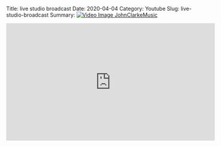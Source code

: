 Title: live studio broadcast
Date: 2020-04-04
Category: Youtube
Slug: live-studio-broadcast
Summary: <a href="/live-studio-broadcast.html/"><img src="https://i.ytimg.com/vi/QRmOHAAm7Mc/hqdefault.jpg" alt="Video Image JohnClarkeMusic"></a>

<iframe width="560" height="315" src="https://www.youtube.com/embed/QRmOHAAm7Mc" title="YouTube video player" frameborder="0" allow="accelerometer; autoplay; clipboard-write; encrypted-media; gyroscope; picture-in-picture" allowfullscreen></iframe>

